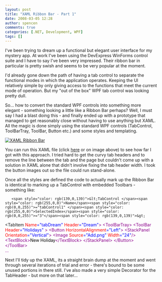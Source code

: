```yaml
---
layout: post
title: "XAML Ribbon Bar - Part 1"
date: 2008-03-05 12:28
author: spencen
comments: true
categories: [.NET, Development, WPF]
tags: []
---
```



I've been trying to dream up a functional but elegant user interface for my mystery app. At work I've been using the DevExpress WinForms control suite and I have to say I've been very impressed. Their ribbon bar in particular is pretty swish and seems to be very popular at the moment.
 

I'd already gone down the path of having a tab control to separate the functional modes in which the application operates. Keeping the UI relatively simple by only giving access to the functions that meet the current mode of operation. But my "out of the box" WPF tab control was looking pretty dull. 
 

So... how to convert the standard WPF controls into something more elegant - something looking a little like a Ribbon Bar perhaps? Well, I must say I had a blast doing this - and finally ended up with a prototype that managed to get reasonably close without having to use anything but XAML. All the magic is done simply using the standard WPF controls (TabControl, ToolBarTray, ToolBar, Button etc.) and some styles and templating.
 

<a href="http://www.spencen.com/Downloads/RibbonBar.xaml" target="_blank">![XAML Ribbon Bar](http://blog.spencen.com/images/83489-72989/XAML%20Ribbon%20Bar_1.png)</a> 
 

You can run this XAML file (click <a href="http://www.spencen.com/Downloads/RibbonBar.xaml" target="_blank">here</a> or on image above) to see how far I got with this approach. I tried hard to get the curvy tab headers and to remove the line between the tab and the page but couldn't come up with a solution in XAML alone that didn't involve fixing the tab header width. I took the button images out so the file could run stand-alone.
 

Once all the styles are defined the code to actually mark up the Ribbon Bar is identical to marking up a TabControl with embedded Toolbars - something like:


       <span style="color: rgb(139,0,139)">&lt;TabControl </span><span style="color: rgb(255,0,0)">Name</span><span style="color: rgb(0,0,255)">="tabControl1" </span><span style="color: rgb(255,0,0)">SelectedIndex</span><span style="color: rgb(0,0,255)">="3"</span><span style="color: rgb(139,0,139)">&gt;
&lt;TabItem </span><span style="color: rgb(255,0,0)">Name</span><span style="color: rgb(0,0,255)">="tabDream" </span><span style="color: rgb(255,0,0)">Header</span><span style="color: rgb(0,0,255)">="Dream"</span><span style="color: rgb(139,0,139)">&gt;
&lt;ToolBarTray&gt;
&lt;ToolBar </span><span style="color: rgb(255,0,0)">Header</span><span style="color: rgb(0,0,255)">="Holidays" </span><span style="color: rgb(139,0,139)">&gt;
&lt;Button </span><span style="color: rgb(255,0,0)">HorizontalAlignment</span><span style="color: rgb(0,0,255)">="Left"</span><span style="color: rgb(139,0,139)">&gt;
&lt;StackPanel </span><span style="color: rgb(255,0,0)">Orientation</span><span style="color: rgb(0,0,255)">="Vertical"</span><span style="color: rgb(139,0,139)">&gt;
&lt;Image </span><span style="color: rgb(255,0,0)">Source</span><span style="color: rgb(0,0,255)">="Add.png" </span><span style="color: rgb(255,0,0)">Width</span><span style="color: rgb(0,0,255)">="24"</span><span style="color: rgb(139,0,139)">/&gt;
&lt;TextBlock&gt;</span><span style="color: rgb(0,0,0)">New Holiday</span><span style="color: rgb(139,0,139)">&lt;/TextBlock&gt;
&lt;/StackPanel&gt;
&lt;/Button&gt;
&lt;/ToolBar&gt;<br>                     ...</span>
<a href="http://11011.net/software/vspaste"></a>


Next I'll tidy up the XAML, its a straight brain dump at the moment and went through several iterations of trial and error - there's bound to be some unused portions in there still. I've also made a very simple Decorator for the TabHeader - but more on that later...


